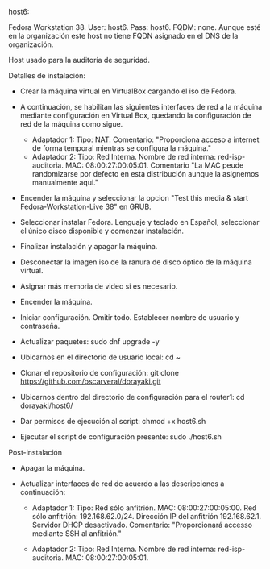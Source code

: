 host6:

Fedora Workstation 38. 
User: host6. 
Pass: host6. 
FQDM: none. Aunque esté en la organización este host no tiene FQDN asignado en el DNS de la organización.

Host usado para la auditoría de seguridad.

Detalles de instalación:

- Crear la máquina virtual en VirtualBox cargando el iso de Fedora.

- A continuación, se habilitan las siguientes interfaces de red a la máquina 
	mediante configuración en Virtual Box, quedando la configuración de red de 
	la máquina como sigue.

	* Adaptador 1:
		Tipo: NAT.
		Comentario: "Proporciona acceso a internet de forma temporal mientras 
					se configura la máquina."
	* Adaptador 2:
		Tipo: Red Interna.
		Nombre de red interna: red-isp-auditoria.
		MAC: 08:00:27:00:05:01.
		Comentario "La MAC peude randomizarse por defecto en esta distribución 
					aunque la asignemos manualmente aqui."

- Encender la máquina y seleccionar la opcion "Test this media & start Fedora-Workstation-Live 38" en GRUB.
- Seleccionar instalar Fedora. Lenguaje y teclado en Español, seleccionar el único disco disponible y comenzar instalación.
- Finalizar instalación y apagar la máquina.
- Desconectar la imagen iso de la ranura de disco óptico de la máquina virtual.
- Asignar más memoria de video si es necesario.
- Encender la máquina.
- Iniciar configuración. Omitir todo. Establecer nombre de usuario y contraseña.
- Actualizar paquetes: sudo dnf upgrade -y
- Ubicarnos en el directorio de usuario local: cd ~
- Clonar el repositorio de configuración: 
	git clone https://github.com/oscarveral/dorayaki.git
- Ubicarnos dentro del directorio de configuración para el router1: 
	cd dorayaki/host6/
- Dar permisos de ejecución al script: chmod +x host6.sh
- Ejecutar el script de configuración presente: sudo ./host6.sh

Post-instalación

- Apagar la máquina. 
- Actualizar interfaces de red de acuerdo a las descripciones a continuación:

	* Adaptador 1:
		Tipo: Red sólo anfitrión.
		MAC: 08:00:27:00:05:00.
		Red sólo anfitrión: 192.168.62.0/24. Dirección IP del anfitrión 192.168.62.1. Servidor DHCP desactivado.
		Comentario: "Proporcionará accesso mediante SSH al anfitrión."

	* Adaptador 2:
		Tipo: Red Interna.
		Nombre de red interna: red-isp-auditoria.
		MAC: 08:00:27:00:05:01.